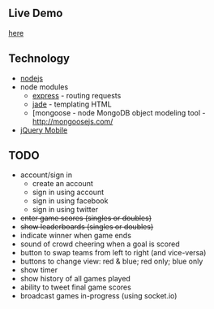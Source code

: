Live Demo
---------
[here](http://fooscore.nodester.com/)

Technology
----------
* [nodejs](http://nodejs.org/)
* node modules
    * [express](http://expressjs.com/) - routing requests
    * [jade](http://jade-lang.com/) - templating HTML
    * [mongoose - node MongoDB object modeling tool - http://mongoosejs.com/  
* [jQuery Mobile](http://jquerymobile.com/)

TODO
----
* account/sign in
  * create an account
  * sign in using account
  * sign in using facebook
  * sign in using twitter
* ~~enter game scores (singles or doubles)~~
* ~~show leaderboards (singles or doubles)~~
* indicate winner when game ends
* sound of crowd cheering when a goal is scored
* button to swap teams from left to right (and vice-versa)
* buttons to change view: red & blue; red only; blue only
* show timer
* show history of all games played
* ability to tweet final game scores
* broadcast games in-progress (using socket.io)
